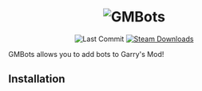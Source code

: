 <div align="center">

# <img alt="GMBots" src="https://i.imgur.com/vSsrQLI.png">
<img alt="Last Commit" src="https://img.shields.io/github/last-commit/Noobz4Life/GMBots"></img>
<a href="https://steamcommunity.com/sharedfiles/filedetails/?id=2898221368"><img alt="Steam Downloads" src="https://img.shields.io/steam/downloads/2898221368?label=steam%20downloads"></a>
</div>

GMBots allows you to add bots to Garry's Mod!

## Installation
